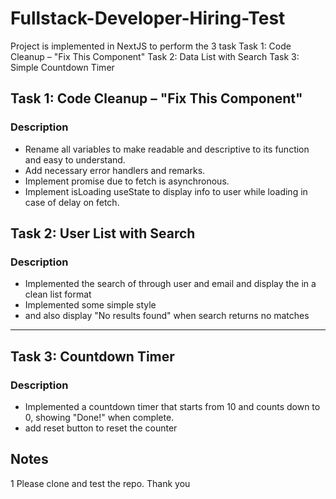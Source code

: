 # Fullstack-Developer-Hiring-Test

Project is implemented in NextJS to perform the 3 task 
Task 1: Code Cleanup – "Fix This Component"
Task 2: Data List with Search
Task 3: Simple Countdown Timer

## Task 1: Code Cleanup – "Fix This Component"

### Description
- Rename all variables to make readable and descriptive to its function and easy to understand.
- Add necessary error handlers and remarks.
- Implement promise due to fetch is asynchronous.
- Implement isLoading useState to display info to user while loading in case of delay on fetch.

## Task 2: User List with Search

### Description
- Implemented the search of through user and email and display the in a clean list format
- Implemented some simple style
- and also display "No results found" when search returns no matches

---

## Task 3: Countdown Timer

### Description
- Implemented a countdown timer that starts from 10 and counts down to 0, showing "Done!" when complete.
- add reset button to reset the counter

## Notes

1 Please clone and test the repo. Thank you
